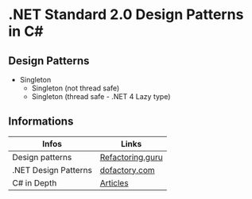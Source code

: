 # .NET Standard 2.0 Design Patterns in C#

## Design Patterns
* Singleton
  * Singleton (not thread safe)
  * Singleton (thread safe - .NET 4 Lazy<T> type)

## Informations
Infos | Links
--- | --- 
Design patterns | [Refactoring.guru](https://refactoring.guru/design-patterns/csharp)
.NET Design Patterns | [dofactory.com](https://www.dofactory.com/net/design-patterns)
C# in Depth | [Articles](https://csharpindepth.com/Articles) 
